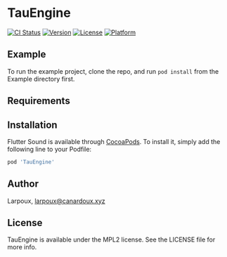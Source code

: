 # TauEngine

[![CI Status](https://img.shields.io/travis/Larpoux/TauEngine.svg?style=flat)](https://travis-ci.org/Larpoux/TauEngine)
[![Version](https://img.shields.io/cocoapods/v/TauEngine.svg?style=flat)](https://cocoapods.org/pods/TauEngine)
[![License](https://img.shields.io/cocoapods/l/TauEngine.svg?style=flat)](https://cocoapods.org/pods/TauEngine)
[![Platform](https://img.shields.io/cocoapods/p/TauEngine.svg?style=flat)](https://cocoapods.org/pods/TauEngine)

## Example

To run the example project, clone the repo, and run `pod install` from the Example directory first.

## Requirements

## Installation

Flutter Sound is available through [CocoaPods](https://cocoapods.org). To install
it, simply add the following line to your Podfile:

```ruby
pod 'TauEngine'
```

## Author

Larpoux, larpoux@canardoux.xyz

## License

TauEngine is available under the MPL2 license. See the LICENSE file for more info.
